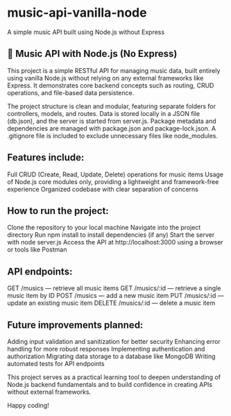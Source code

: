 # music-api-vanilla-node
A simple music API built using Node.js without Express

## 🎵 Music API with Node.js (No Express)
This project is a simple RESTful API for managing music data, built entirely using vanilla Node.js without relying on any external frameworks like Express. It demonstrates core backend concepts such as routing, CRUD operations, and file-based data persistence.

The project structure is clean and modular, featuring separate folders for controllers, models, and routes. Data is stored locally in a JSON file (db.json), and the server is started from server.js. Package metadata and dependencies are managed with package.json and package-lock.json. A .gitignore file is included to exclude unnecessary files like node_modules.

## Features include:
Full CRUD (Create, Read, Update, Delete) operations for music items
Usage of Node.js core modules only, providing a lightweight and framework-free experience
Organized codebase with clear separation of concerns

## How to run the project:
Clone the repository to your local machine
Navigate into the project directory
Run npm install to install dependencies (if any)
Start the server with node server.js
Access the API at http://localhost:3000 using a browser or tools like Postman

## API endpoints:
GET /musics — retrieve all music items
GET /musics/:id — retrieve a single music item by ID
POST /musics — add a new music item
PUT /musics/:id — update an existing music item
DELETE /musics/:id — delete a music item

## Future improvements planned:
Adding input validation and sanitization for better security
Enhancing error handling for more robust responses
Implementing authentication and authorization
Migrating data storage to a database like MongoDB
Writing automated tests for API endpoints

This project serves as a practical learning tool to deepen understanding of Node.js backend fundamentals and to build confidence in creating APIs without external frameworks.

Happy coding! 
